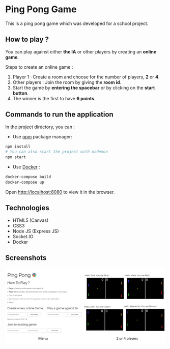 # Ping Pong Game

This is a ping pong game which was developed for a school project.

## How to play ?

You can play against either __the IA__ or other players by creating an __online game__.

Steps to create an online game :

1. Player 1 : Create a room and choose for the number of players, __2__ or __4__.
2. Other players : Join the room by giving the __room id__.
3. Start the game by __entering the spacebar__ or by clicking on the __start button__.
4. The winner is the first to have __6 points__.

## Commands to run the application

In the project directory, you can :

* Use [npm](https://nodejs.org/en/download/) package manager:

```bash
npm install
# You can also start the project with nodemon
npm start
```

* Use [Docker](https://docs.docker.com/docker-for-windows/install/) :

```bash
docker-compose build
docker-compose up
```

Open [http://localhost:8080](http://localhost:8080) to view it in the browser.

## Technologies

* HTML5 (Canvas)
* CSS3
* Node JS (Express JS)
* Socket.IO
* Docker

## Screenshots

![gamepage](./images/documentation.png)